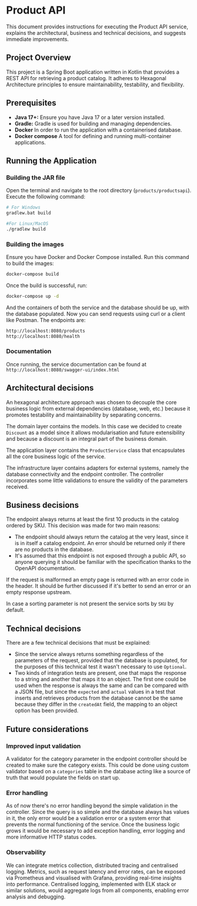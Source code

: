 # Product API

This document provides instructions for executing the Product API service, explains the architectural, business and technical decisions, and suggests immediate improvements.
## Project Overview

This project is a Spring Boot application written in Kotlin that provides a REST API for retrieving a product catalog. It adheres to Hexagonal Architecture principles to ensure maintainability, testability, and flexibility.
## Prerequisites

- **Java 17+:** Ensure you have Java 17 or a later version installed.
- **Gradle:** Gradle is used for building and managing dependencies.
- **Docker** In order to run the application with a containerised database.
- **Docker compose** A tool for defining and running multi-container applications.
## Running the Application

### Building the JAR file

Open the terminal and navigate to the root directory (`products/productsapi`). Execute the following command:

```bash
# For Windows
gradlew.bat build

#For Linux/MacOS
./gradlew build
```

### Building the images

Ensure you have Docker and Docker Compose installed. Run this command to build the images:

```bash
docker-compose build
```

Once the build is successful, run:

```bash
docker-compose up -d
```

And the containers of both the service and the database should be up, with the database populated. Now you can send requests using curl or a client like Postman. The endpoints are:

``` bash
http://localhost:8080/products
http://localhost:8080/health
```

### Documentation

Once running, the service documentation can be found at `http://localhost:8080/swagger-ui/index.html`
## Architectural decisions

An hexagonal architecture approach was chosen to decouple the core business logic from external dependencies (database, web, etc.) because it promotes testability and maintainability by separating concerns.

The domain layer contains the  models. In this case we decided to create `Discount` as a model since it allows modularisation and future extensibility and because a discount is an integral part of the business domain.

The application layer contains the `ProductService` class that encapsulates all the core business logic of the service.

The infrastructure layer contains adapters for external systems, namely the database connectivity and the endpoint controller. The controller incorporates some little validations to ensure the validity of the parameters received.

## Business decisions

The endpoint always returns at least the first 10 products in the catalog ordered by SKU. This decision was made for two main reasons:

- The endpoint should always return the catalog at the very least, since it is in itself a catalog endpoint. An error should be returned only if there are no products in the database.
- It's assumed that this endpoint is not exposed through a public API, so anyone querying it should be familiar with the specification thanks to the OpenAPI documentation.

If the request is malformed an empty page is returned with an error code in the header. It should be further discussed if it's better to send an error or an empty response upstream.

In case a sorting parameter is not present the service sorts by `SKU` by default.
## Technical decisions

There are a few technical decisions that must be explained:

- Since the service always returns something regardless of the parameters of the request, provided that the database is populated, for the purposes of this technical test it wasn't necessary to use `Optional`.
- Two kinds of integration tests are present, one that maps the response to a string and another that maps it to an object. The first one could be used when the response is always the same and can be compared with a JSON file, but since the `expected` and `actual` values in a test that inserts and retrieves products from the database cannot be the same because they differ in the `createdAt` field, the mapping to an object option has been provided.

## Future considerations

### Improved input validation

A validator for the category parameter in the endpoint controller should be created to make sure the category exists. This could be done using  custom validator based on a `categories` table in the database acting like a source of truth that would populate the fields on start up.

### Error handling

As of now there's no error handling beyond the simple validation in the controller. Since the query is so simple and the database always has values in it, the only error would be a validation error or a system error that prevents the normal functioning of the service. Once the business logic grows it would be necessary to add exception handling, error logging and more informative HTTP status codes.

### Observability

We can integrate metrics collection, distributed tracing and centralised logging. Metrics, such as request latency and error rates, can be exposed via Prometheus and visualised with Grafana, providing real-time insights into performance. Centralised logging, implemented with ELK stack or similar solutions, would aggregate logs from all components, enabling error analysis and debugging.

